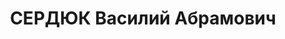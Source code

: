 ---
title: СЕРДЮК Василий Абрамович
description: "1915 р., с. Воєводівка Дніпродзержинського р-ну Дніпропетровської обл.,\
  \ українець, селянин, позапартійний, освіта середня, червоноармієць стрілецької\
  \ роти авіачастини № 157. \n  29.10.1937 р.звинувачений в участі у терористичній\
  \ організації, розстріляний 30.10.1937 р. \n  Реабілітований 26.12.1995 р."
---